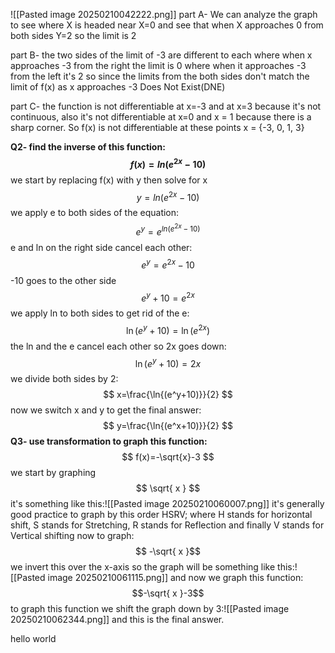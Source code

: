 ![[Pasted image 20250210042222.png]]
part A- We can analyze the graph to see where X is headed  near X=0 and see that when X approaches 0 from both sides Y=2 so the limit is 2

part B- the two sides of the limit of -3 are different to each where when x approaches -3 from the right the limit is 0 where when it approaches -3 from the left it's 2 so since the limits from the both sides don't match the limit of f(x) as x approaches -3 Does Not Exist(DNE)

part C- the function is not differentiable at x=-3 and at x=3 because it's not continuous, also it's not differentiable at x=0 and x = 1 because there is a sharp corner. 
So f(x) is not differentiable at these points x = {-3, 0, 1, 3}

**Q2- find the inverse of this function:**
**$$
f(x)=ln(e^{2x}-10)
$$**
we start by replacing f(x) with y then solve for x
$$
y=ln(e^{2x}-10)
$$
we apply e to both sides of the equation:
$$
e^y=e^{ln(e^{2x}-10)}
$$
e and ln on the right side cancel each other:
$$
e^y=e^{2x}-10
$$
-10 goes to the other side
$$
e^y+10=e^{2x}
$$
we apply ln to both sides to get rid of the e:
$$
\ln{(e^y+10)}=\ln{(e^{2x})}
$$
the ln and the e cancel each other so 2x goes down:
$$
\ln{(e^y+10)}=2x
$$
we divide both sides by 2:
$$
x=\frac{\ln{(e^y+10)}}{2}
$$
now we switch x and y to get the final answer:
$$
y=\frac{\ln{(e^x+10)}}{2}
$$
**Q3- use transformation to graph this function:**
$$
f(x)=-\sqrt{x}-3
$$
we start by graphing
$$
\sqrt{ x }
$$
it's something like this:![[Pasted image 20250210060007.png]]
it's generally good practice to graph by this order HSRV; where H stands for horizontal shift, S stands for Stretching, R stands for Reflection and finally V stands for Vertical shifting
now to graph:
$$ -\sqrt{ x }$$
we invert this over the x-axis so the graph will be something like this:![[Pasted image 20250210061115.png]]
and now we graph this function:
$$-\sqrt{ x }-3$$
to graph this function we shift the graph down by 3:![[Pasted image 20250210062344.png]]
and this is the final answer.

hello world